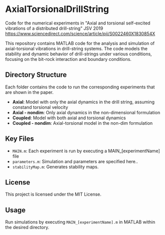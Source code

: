 # AxialTorsionalDrillString
Code for the numerical experiments in "Axial and torsional self-excited vibrations of a distributed drill-string" JSV 2019
https://www.sciencedirect.com/science/article/pii/S0022460X1830854X

This repository contains MATLAB code for the analysis and simulation of axial-torsional vibrations in drill-string systems. The code models the stability and dynamic behavior of drill-strings under various conditions, focusing on the bit-rock interaction and boundary conditions.

## Directory Structure

Each folder contains the code to run the corresponding experiments that are shown in the paper.

- **Axial**: Model with only the axial dynamics in the drill string, assuming constand torsional velocity
- **Axial - nondim**: Only axial dynamics in the non-dimensional formulation
- **Coupled**: Model with both axial and torsional dynamics
- **Coupled - nondim**: Axial-torsional model in the non-dim formulation

## Key Files

- `MAIN.m`: Each experiment is run by executing a MAIN_[experimentName] file
- `parameters.m`: Simulation and parameters are specified here..
- `stabilityMap.m`: Generates stability maps.

## License

This project is licensed under the MIT License.

## Usage

Run simulations by executing `MAIN_[experimentName].m` in MATLAB within the desired directory.
